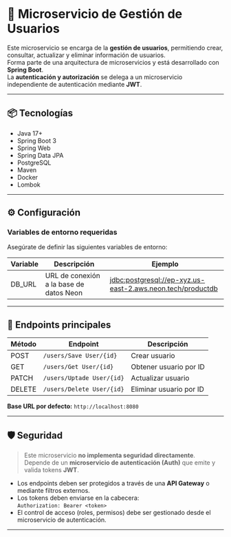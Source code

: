 # 🔐 Microservicio de Gestión de Usuarios

Este microservicio se encarga de la **gestión de usuarios**, permitiendo crear, consultar, actualizar y eliminar información de usuarios.  
Forma parte de una arquitectura de microservicios y está desarrollado con **Spring Boot**.  
La **autenticación y autorización** se delega a un microservicio independiente de autenticación mediante **JWT**.

---

## 📦 Tecnologías

- Java 17+  
- Spring Boot 3  
- Spring Web  
- Spring Data JPA  
- PostgreSQL  
- Maven  
- Docker 
- Lombok  

---

## ⚙️ Configuración

### Variables de entorno requeridas

Asegúrate de definir las siguientes variables de entorno:


| Variable   | Descripción                             | Ejemplo                                                                 |
|------------|-----------------------------------------|-------------------------------------------------------------------------|
| DB_URL     | URL de conexión a la base de datos Neon | [jdbc:postgresql://ep-xyz.us-east-2.aws.neon.tech/productdb](https://console.neon.tech/app/projects/orange-bread-10311465) |


---

## 🚀 Endpoints principales

| Método | Endpoint         | Descripción             |
|--------|------------------|-------------------------|
| POST   | `/users/Save User/{id}`        | Crear usuario           |
| GET    | `/users/Get User/{id}`    | Obtener usuario por ID  |
| PATCH  | `/users/Uptade User/{id}`    | Actualizar usuario      |
| DELETE | `/users/Delete User/{id}`    | Eliminar usuario por ID |

**Base URL por defecto:** `http://localhost:8080`

---

## 🛡️ Seguridad

> Este microservicio **no implementa seguridad directamente**.  
> Depende de un **microservicio de autenticación (Auth)** que emite y valida tokens **JWT**.

- Los endpoints deben ser protegidos a través de una **API Gateway** o mediante filtros externos.
- Los tokens deben enviarse en la cabecera:  
  `Authorization: Bearer <token>`
- El control de acceso (roles, permisos) debe ser gestionado desde el microservicio de autenticación.

---

